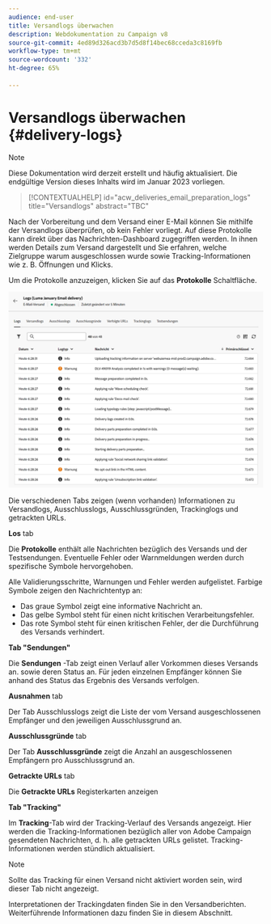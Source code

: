 ```yaml
---
audience: end-user
title: Versandlogs überwachen
description: Webdokumentation zu Campaign v8
source-git-commit: 4ed89d326acd3b7d5d8f14bec68cceda3c8169fb
workflow-type: tm+mt
source-wordcount: '332'
ht-degree: 65%

---
```


# Versandlogs überwachen {#delivery-logs}

>[!NOTE]
>
>Diese Dokumentation wird derzeit erstellt und häufig aktualisiert. Die endgültige Version dieses Inhalts wird im Januar 2023 vorliegen.

>[!CONTEXTUALHELP]
>id="acw_deliveries_email_preparation_logs"
>title="Versandlogs"
>abstract="TBC"

Nach der Vorbereitung und dem Versand einer E-Mail können Sie mithilfe der Versandlogs überprüfen, ob kein Fehler vorliegt. Auf diese Protokolle kann direkt über das Nachrichten-Dashboard zugegriffen werden. In ihnen werden Details zum Versand dargestellt und Sie erfahren, welche Zielgruppe warum ausgeschlossen wurde sowie Tracking-Informationen wie z. B. Öffnungen und Klicks.

Um die Protokolle anzuzeigen, klicken Sie auf das **Protokolle** Schaltfläche.

![](assets/logs.png)

Die verschiedenen Tabs zeigen (wenn vorhanden) Informationen zu Versandlogs, Ausschlusslogs, Ausschlussgründen, Trackinglogs und getrackten URLs.

**Los** tab

Die **Protokolle** enthält alle Nachrichten bezüglich des Versands und der Testsendungen. Eventuelle Fehler oder Warnmeldungen werden durch spezifische Symbole hervorgehoben.

Alle Validierungsschritte, Warnungen und Fehler werden aufgelistet. Farbige Symbole zeigen den Nachrichtentyp an:

* Das graue Symbol zeigt eine informative Nachricht an.
* Das gelbe Symbol steht für einen nicht kritischen Verarbeitungsfehler.
* Das rote Symbol steht für einen kritischen Fehler, der die Durchführung des Versands verhindert.

**Tab &quot;Sendungen&quot;**

Die **Sendungen** -Tab zeigt einen Verlauf aller Vorkommen dieses Versands an. sowie deren Status an. Für jeden einzelnen Empfänger können Sie anhand des Status das Ergebnis des Versands verfolgen.

**Ausnahmen** tab

Der Tab Ausschlusslogs zeigt die Liste der vom Versand ausgeschlossenen Empfänger und den jeweiligen Ausschlussgrund an.

**Ausschlussgründe** tab

Der Tab **Ausschlussgründe** zeigt die Anzahl an ausgeschlossenen Empfängern pro Ausschlussgrund an.

**Getrackte URLs** tab

Die **Getrackte URLs** Registerkarten anzeigen

**Tab &quot;Tracking&quot;**

Im **Tracking**-Tab wird der Tracking-Verlauf des Versands angezeigt. Hier werden die Tracking-Informationen bezüglich aller von Adobe Campaign gesendeten Nachrichten, d. h. alle getrackten URLs gelistet. Tracking-Informationen werden stündlich aktualisiert.

>[!NOTE]
>
>Sollte das Tracking für einen Versand nicht aktiviert worden sein, wird dieser Tab nicht angezeigt.

Interpretationen der Trackingdaten finden Sie in den Versandberichten. Weiterführende Informationen dazu finden Sie in diesem Abschnitt.



